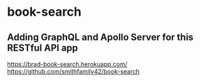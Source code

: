 # book-search

## Adding GraphQL and Apollo Server for this RESTful API app

https://brad-book-search.herokuapp.com/
https://github.com/smithfamily42/book-search
